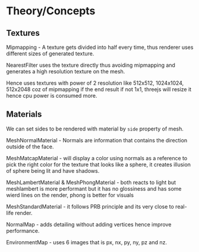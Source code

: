# Theory/Concepts
## Textures

Mipmapping - A texture gets divided into half every time, thus renderer uses different sizes of generated texture.

NearestFilter uses the texture directly thus avoiding mipmapping and generates a high resolution texture on the mesh.

Hence uses textures with power of 2 resolution like 512x512, 1024x1024, 512x2048 coz of mipmapping if the end result if not 1x1, threejs will resize it hence cpu power is consumed more.

## Materials

We can set sides to be rendered with material by `side` property of mesh.

MeshNormalMaterial - Normals are information that contains the direction outside of the face.

MeshMatcapMaterial - will display a color using normals as a reference to pick the right color for the texture that looks like a sphere, it creates illusion of sphere being lit and have shadows.

MeshLambertMaterial & MeshPhongMaterial - both reacts to light but meshlambert is more performant but it has no glossiness and has some wierd lines on the render, phong is better for visuals

MeshStandardMaterial - it follows PRB principle and its very close to real-life render.

NormalMap - adds detailing without adding vertices hence improve performance.

EnvironmentMap - uses 6 images that is px, nx, py, ny, pz and nz.
